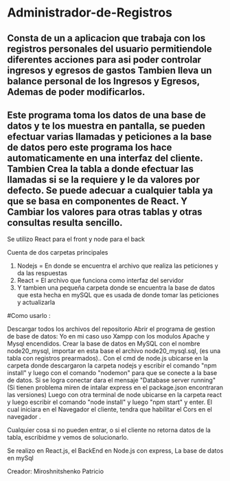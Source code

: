 # Administrador-de-Registros

## Consta de un a aplicacion que trabaja con los registros personales del usuario permitiendole diferentes acciones para asi poder controlar ingresos y egresos de gastos Tambien lleva un balance personal de los Ingresos y Egresos, Ademas de poder modificarlos.

## Este programa toma los datos de una base de datos y te los muestra en pantalla, se pueden efectuar varias llamadas y peticiones a la base de datos pero este programa los hace automaticamente en una interfaz del cliente. Tambien Crea la tabla a donde efectuar las llamadas si se la requiere y le da valores por defecto. Se puede adecuar a cualquier tabla ya que se basa en componentes de React. Y Cambiar los valores para otras tablas y otras consultas resulta sencillo.

Se utilizo React para el front y node para el back

Cuenta de dos carpetas principales
1) Nodejs = En donde se encuentra el archivo que realiza las peticiones y da las respuestas
2) React = El archivo que funciona como interfaz del servidor
3) Y tambien una  pequeña carpeta donde se encuentra la base de datos que esta hecha en mySQL que es usada de donde tomar las peticiones y actualizarla


#Como usarlo : 

Descargar todos los archivos del repositorio
Abrir el programa de gestion de base de datos: Yo en mi caso uso Xampp con los modulos Apache y Mysql encendidos.
Crear la base de datos en MySQL con el nombre node20_mysql, importar en esta base el archivo node20_mysql.sql, (es una tabla con registros prearmados)..
Con el cmd de node.js ubicarse en la carpeta  donde descargaron la carpeta nodejs y escribir el comando "npm install" y luego con el comando "nodemon" para que se conecte a la base de datos. Si se logra conectar dara el mensaje "Database server running" (Si tienen problema miren de intalar express en el package.json encontraran las versiones)
Luego con otra terminal de node ubicarse en la carpeta react y luego escribir el comando "node install" y luego  "npm start" y enter.
El cual iniciara en el Navegador el cliente, tendra que habilitar el Cors en el navegador . 

Cualquier cosa si no pueden entrar, o si el cliente no retorna datos de la tabla, escribidme y vemos de solucionarlo.



Se realizo en React.js, el BackEnd  en Node.js con express, La base de datos en mySql


Creador: Miroshnitshenko Patricio


